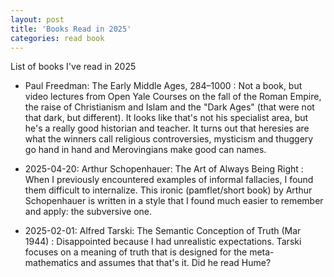 ```yaml
---
layout: post
title: 'Books Read in 2025'
categories: read book
---
```


List of books I've read in 2025


- Paul Freedman: The Early Middle Ages, 284–1000
: Not a book, but video lectures from Open Yale Courses on the fall of the
Roman Empire, the raise of Christianism and Islam and the "Dark Ages" (that
were not that dark, but different). It looks like that's not his specialist
area, but he's a really good historian and teacher. It turns out that heresies
are what the winners call religious controversies, mysticism and thuggery go
hand in hand and Merovingians make good can names.

- 2025-04-20: Arthur Schopenhauer: The Art of Always Being Right
: When I previously encountered examples of informal fallacies, I found them
difficult to internalize. This ironic (pamflet/short book) by Arthur
Schopenhauer is written in a style that I found much easier to remember and
apply: the subversive one.

- 2025-02-01: Alfred Tarski: The Semantic Conception of Truth (Mar 1944)
: Disappointed because I had unrealistic expectations. Tarski focuses on a
meaning of truth that is designed for the meta-mathematics and assumes that
that's it. Did he read Hume?

